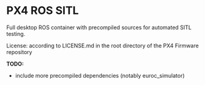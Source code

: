 # PX4 ROS SITL #

Full desktop ROS container with precompiled sources for automated SITL testing.

License: according to LICENSE.md in the root directory of the PX4 Firmware repository

**TODO:**

- include more precompiled dependencies (notably euroc_simulator)
